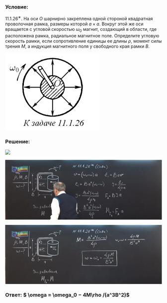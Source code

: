 ###  Условие: 

$11.1.26^{∗}.$ На оси $O$ шарнирно закреплена одной стороной квадратная проволочная рамка, размеры которой $a × a$. Вокруг этой же оси вращается с угловой скоростью $\omega_0$ магнит, создающий в области, где расположена рамка, радиальное магнитное поле. Определите угловую скорость рамки, если сопротивление единицы ее длины $\rho$, момент силы трения $M$, а индукция магнитного поля у свободного края рамки $B$. 

![|304x248, 67%](../../img/11.1.26/statement.png) 

###  Решение: 

![](https://www.youtube.com/embed/IFse7gUAqow) 

![|930x354, 67%](../../img/11.1.26/01.png) 

![|930x350, 67%](../../img/11.1.26/02.png) 

###  Ответ: $ \omega = \omega_0 − 4M\rho /(a^3B^2)$ 
